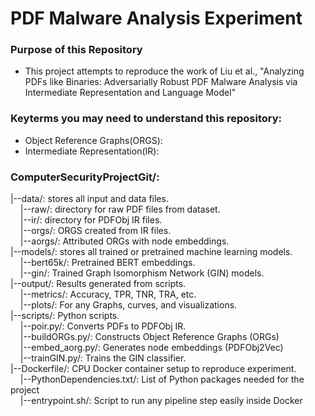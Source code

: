 # PDF Malware Analysis Experiment

### Purpose of this Repository  
- This project attempts to reproduce the work of Liu et al., "Analyzing PDFs like Binaries: Adversarially Robust PDF Malware Analysis via Intermediate Representation and Language Model"


### Keyterms you may need to understand this repository:  
- Object Reference Graphs(ORGS):  
- Intermediate Representation(IR):


### ComputerSecurityProjectGit/:
|--data/: stores all input and data files.  
&nbsp;&nbsp;&nbsp;&nbsp;|--raw/: directory for raw PDF files from dataset.  
&nbsp;&nbsp;&nbsp;&nbsp;|--ir/: directory for PDFObj IR files.  
&nbsp;&nbsp;&nbsp;&nbsp;|--orgs/: ORGS created from IR files.  
&nbsp;&nbsp;&nbsp;&nbsp;|--aorgs/: Attributed ORGs with node embeddings.  
|--models/: stores all trained or pretrained machine learning models.  
&nbsp;&nbsp;&nbsp;&nbsp;|--bert65k/: Pretrained BERT embeddings.  
&nbsp;&nbsp;&nbsp;&nbsp;|--gin/: Trained Graph Isomorphism Network (GIN) models.  
|--output/: Results generated from scripts.  
&nbsp;&nbsp;&nbsp;&nbsp;|--metrics/: Accuracy, TPR, TNR, TRA, etc.  
&nbsp;&nbsp;&nbsp;&nbsp;|--plots/: For any Graphs, curves, and visualizations.  
|--scripts/: Python scripts.  
&nbsp;&nbsp;&nbsp;&nbsp;|--poir.py/: Converts PDFs to PDFObj IR.  
&nbsp;&nbsp;&nbsp;&nbsp;|--buildORGs.py/: Constructs Object Reference Graphs (ORGs)  
&nbsp;&nbsp;&nbsp;&nbsp;|--embed_aorg.py/: Generates node embeddings (PDFObj2Vec)  
&nbsp;&nbsp;&nbsp;&nbsp;|--trainGIN.py/: Trains the GIN classifier.  
|--Dockerfile/: CPU Docker container setup to reproduce experiment.  
&nbsp;&nbsp;&nbsp;&nbsp;|--PythonDependencies.txt/: List of Python packages needed for the project  
&nbsp;&nbsp;&nbsp;&nbsp;|--entrypoint.sh/: Script to run any pipeline step easily inside Docker
